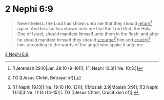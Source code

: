 # 2 Nephi 6:9

> Nevertheless, the Lord has shown unto me that they should <u>return</u>[^a] again. And he also has shown unto me that the Lord God, the Holy One of Israel, should manifest himself unto them in the flesh; and after he should manifest himself they should <u>scourge</u>[^b] him and <u>crucify</u>[^c] him, according to the words of the angel who spake it unto me.

[2 Nephi 6:9](https://www.churchofjesuschrist.org/study/scriptures/bofm/2-ne/6?lang=eng&id=p9#p9)


[^a]: [[Jeremiah 29.10|Jer. 29:10 (9-10)]]; [[1 Nephi 10.3|1 Ne. 10:3.]]
[^b]: TG [[Jesus Christ, Betrayal of]].
[^c]: [[1 Nephi 19.10|1 Ne. 19:10 (10, 13)]]; [[Mosiah 3.9|Mosiah 3:9]]; [[3 Nephi 11.14|3 Ne. 11:14 (14-15)]]. TG [[Jesus Christ, Crucifixion of]].
